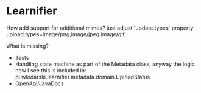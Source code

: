 # Learnifier

How add support for additional mimes? just adjust 'update.types' property
upload.types=image/png,image/jpeg,image/gif

What is missing?
- Tests
- Handling state machine as part of the Metadata class, anyway the logic how I see this is included in: pl.wlodarski.learnifier.metadata.domain.UploadStatus
- OpenApi/JavaDocs
